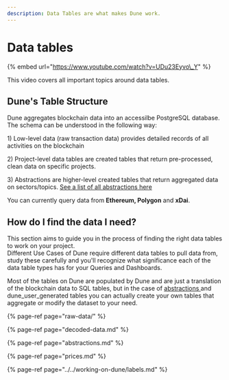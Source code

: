 ```yaml
---
description: Data Tables are what makes Dune work.
---
```


# Data tables



{% embed url="https://www.youtube.com/watch?v=UDu23Eyvo\_Y" %}

This video covers all important topics around data tables.

## Dune's Table Structure

Dune aggregates blockchain data into an accessilbe PostgreSQL database. The schema can be understood in the following way:

1\) Low-level data \(raw transaction data\) provides detailed records of all activities on the blockchain 

2\) Project-level data tables are created tables that return pre-processed, clean data on specific projects.

3\) Abstractions are higher-level created tables that return aggregated data on sectors/topics. [See a list of all abstractions here](https://github.com/duneanalytics/abstractions)

You can currently query data from **Ethereum, Polygon** and **xDai**.

## How do I find the data I need?

This section aims to guide you in the process of finding the right data tables to work on your project.  
Different Use Cases of Dune require different data tables to pull data from, study these carefully and you'll recognize what significance each of the data table types has for your Queries and Dashboards.

Most of the tables on Dune are populated by Dune and are just a translation of the blockchain data to SQL tables, but in the case of [abstractions ](abstractions.md)and dune\_user\_generated tables you can actually create your own tables that aggregate or modify the dataset to your need.

{% page-ref page="raw-data/" %}

{% page-ref page="decoded-data.md" %}

{% page-ref page="abstractions.md" %}

{% page-ref page="prices.md" %}

{% page-ref page="../../working-on-dune/labels.md" %}

